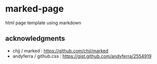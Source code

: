 # marked-page

html page template using markdown

## acknowledgments

* chjj / marked : https://github.com/chjj/marked
* andyferra / github.css : https://gist.github.com/andyferra/2554919